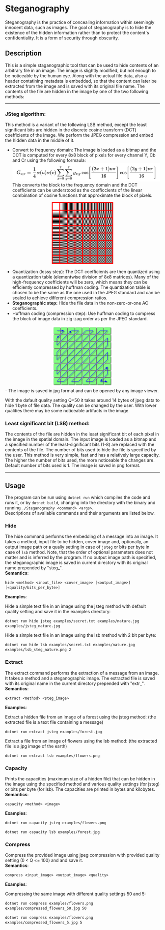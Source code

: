 # Steganography
Steganography is the practice of concealing information within seemingly innocent data, such as images. The goal of steganography is to hide the existence of the hidden information rather than to protect the content's confidentiality. It is a form of security through obscurity.
## Description
This is a simple staganographic tool that can be used to hide contents of an arbitrary file in an image. The image is slightly modified, but not enough to be noticeable by the human eye. Along with the actual file data, also a header contatining metadata is embedded, so that the content can later be extracted from the image and is saved with its original file name. The contents of the file are hidden in the image by one of the two following methods:

---

### JSteg algorithm:
This method is a variant of the following LSB method, except the least significant bits are hidden in the discrete cosine transform (DCT) coefficients of the image. We perform the JPEG compression and embed the hidden data in the middle of it. 
- Convert to frequency domain: The image is loaded as a bitmap and the DCT is computed for every 8x8 block of pixels for every channel Y, Cb and Cr using the following formaula: ![DCT formula](assets/DCT2.png)  
This converts the block to the frequency domain and the DCT coefficients can be understood as the coefficcients of the linear combination of cosine functions that approximate the block of pixels.  
<div align="center">
  <img src="assets/Dctjpeg.png" alt="visualization of DCT matrix" width="200"/>
</div>
<!-- ![visualization of DCT matrix](assets/Dctjpeg.png) -->

- Quantization (lossy step): The DCT coefficients are then quantized using a quantization table (elementwise division of 8x8 matrices). Many of the high-frequency coefficients will be zero, which means they can be efficiently compressed by huffman coding. The quantization table is chosen to be the same as the one used in the JPEG standard and can be scaled to achieve different compression ratios.
- **Steganographic step:** Hide the file data in the non-zero-or-one AC coefficients.
- Huffman coding (compression step): Use huffman coding to compress the block of image data in zig-zag order as per the JPEG standard.  
<div align="center">
    <img src="assets/zigZagPattern.png" alt="visualization of the zig-zag pattern" width="200"/>
</div>
- The image is saved in jpg format and can be opened by any image viewer.  

With the dafault quality setting Q=50 it takes around 14 bytes of jpeg data to hide 1 byte of file data. The quality can be changed by the user. With lower qualities there may be some noticeable artifacts in the image.
### Least significant bit (LSB) method: 
The contents of the file are hidden in the least significant bit of each pixel in the image in the spatial domain. The input image is loaded as a bitmap and a specified number of the least-significant bits (1-8) are replaced with the contents of the file. The number of bits used to hide the file is specified by the user. This method is very simple, fast and has a relatively large capacity. The higher the number of bits used, the more noticeable the changes are. Default number of bits used is 1. The image is saved in png format.

---

## Usage
The program can be run using `dotnet run` which compiles the code and runs it, or by `dotnet build`, changing into the directory with the binary and running `./Steganography <command> <args>`.  
Descriptions of available commands and their arguments are listed below.
### Hide
The hide command performs the embedding of a message into an image. It takes a method, input file to be hidden, cover image and, optionally, an output image path or a qualiy setting in case of `jsteg` or bits per byte in case of `lsb` method. Note, that the order of optional parameters does not matter and is inferred by the program. If no output image path is specified, the steganographic image is saved in current directory with its original name prepended by "steg_".  
**Semantics**:
```
hide <method> <input_file> <cover_image> [<output_image>] [<quality/bits_per_byte>]
```
**Examples**:

Hide a simple text file in an image using the jsteg method with default quality setting and save it in the examples directory:
```
dotnet run hide jsteg examples/secret.txt examples/nature.jpg examples/jsteg_nature.jpg
```

Hide a simple text file in an image using the lsb method with 2 bit per byte:
```
dotnet run hide lsb examples/secret.txt examples/nature.jpg examples/lsb_steg_nature.png 2
```

### Extract
The extract command performs the extraction of a message from an image. It takes a method and a steganographic image. The extracted file is saved with its original name in the current directory prepended with "extr_".  
**Semantics**:
```
extract <method> <steg_image>
```
**Examples**:

Extract a hidden file from an image of a forest using the jsteg method: (the extracted file is a text file containing a message)
```
dotnet run extract jsteg examples/forest.jpg
```

Extract a file from an image of flowers using the lsb method: (the extracted file is a jpg image of the earth)
```
dotnet run extract lsb examples/flowers.png
```

### Capacity
Prints the capacities (maximum size of a hidden file) that can be hidden in the image using the specified method and various quality settings (for jsteg) or bits per byte (for lsb). The capacities are printed in bytes and kilobytes.  
**Semantics**:
```
capacity <method> <image>
```
**Examples**:
```
dotnet run capacity jsteg examples/flowers.png
```
```
dotnet run capacity lsb examples/forest.jpg
```

### Compress
Compress the provided image using jpeg compression with provided quality setting (0 < Q <= 100) and and save it.  
**Semantics**:
```
compress <input_image> <output_image> <quality>
```
**Examples**:

Compressing the same image with different quality settings 50 and 5:
```
dotnet run compress examples/flowers.png examples/compressed_flowers_50.jpg 50
```
```
dotnet run compress examples/flowers.png examples/compressed_flowers_5.jpg 5
```

